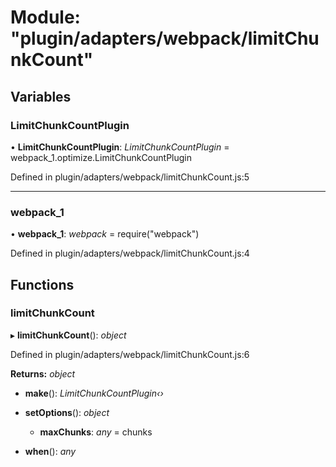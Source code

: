 # Module: "plugin/adapters/webpack/limitChunkCount"

## Variables

### LimitChunkCountPlugin

• **LimitChunkCountPlugin**: _LimitChunkCountPlugin_ = webpack_1.optimize.LimitChunkCountPlugin

Defined in plugin/adapters/webpack/limitChunkCount.js:5

---

### webpack_1

• **webpack_1**: _webpack_ = require("webpack")

Defined in plugin/adapters/webpack/limitChunkCount.js:4

## Functions

### limitChunkCount

▸ **limitChunkCount**(): _object_

Defined in plugin/adapters/webpack/limitChunkCount.js:6

**Returns:** _object_

- **make**(): _LimitChunkCountPlugin‹›_

- **setOptions**(): _object_

  - **maxChunks**: _any_ = chunks

- **when**(): _any_

